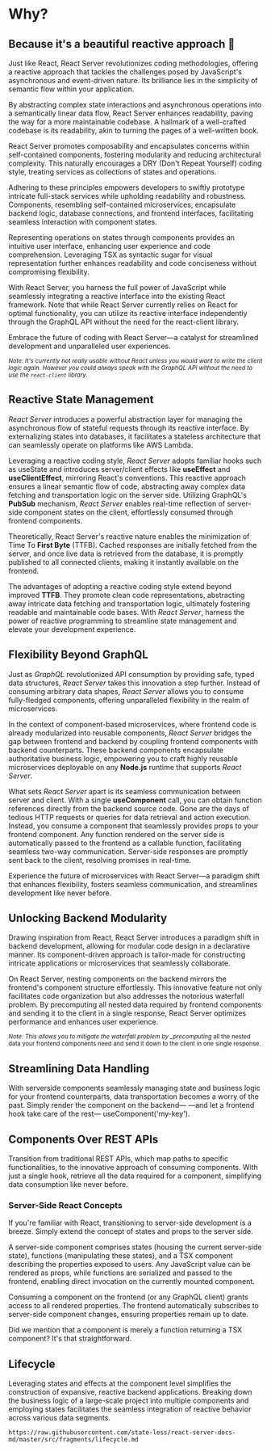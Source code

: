 # Why?

## Because it's a beautiful reactive approach 🥰

Just like React, React Server revolutionizes coding methodologies, offering a reactive approach that tackles the challenges posed by JavaScript's asynchronous and event-driven nature. Its brilliance lies in the simplicity of semantic flow within your application.

By abstracting complex state interactions and asynchronous operations into a semantically linear data flow, React Server enhances readability, paving the way for a more maintainable codebase. A hallmark of a well-crafted codebase is its readability, akin to turning the pages of a well-written book.

React Server promotes composability and encapsulates concerns within self-contained components, fostering modularity and reducing architectural complexity. This naturally encourages a DRY (Don't Repeat Yourself) coding style, treating services as collections of states and operations.

Adhering to these principles empowers developers to swiftly prototype intricate full-stack services while upholding readability and robustness. Components, resembling self-contained microservices, encapsulate backend logic, database connections, and frontend interfaces, facilitating seamless interaction with component states.

Representing operations on states through components provides an intuitive user interface, enhancing user experience and code comprehension. Leveraging TSX as syntactic sugar for visual representation further enhances readability and code conciseness without compromising flexibility.

With React Server, you harness the full power of JavaScript while seamlessly integrating a reactive interface into the existing React framework. Note that while React Server currently relies on React for optimal functionality, you can utilize its reactive interface independently through the GraphQL API without the need for the react-client library.

Embrace the future of coding with React Server—a catalyst for streamlined development and unparalleled user experiences.

<sub>_Note: It's currently not really usable without React unless you would want to write the client logic again. However you could always speak with the GraphQL API without the need to use the `react-client` library._</sub>

## Reactive State Management

_React Server_ introduces a powerful abstraction layer for managing the asynchronous flow of stateful requests through its reactive interface. By externalizing states into databases, it facilitates a stateless architecture that can seamlessly operate on platforms like AWS Lambda.

Leveraging a reactive coding style, _React Server_ adopts familiar hooks such as useState and introduces server/client effects like **useEffect** and **useClientEffect**, mirroring React's conventions. This reactive approach ensures a linear semantic flow of code, abstracting away complex data fetching and transportation logic on the server side. Utilizing GraphQL's **PubSub** mechanism, _React Server_ enables real-time reflection of server-side component states on the client, effortlessly consumed through frontend components.

Theoretically, React Server's reactive nature enables the minimization of Time To **First Byte** (TTFB). Cached responses are initially fetched from the server, and once live data is retrieved from the database, it is promptly published to all connected clients, making it instantly available on the frontend.

The advantages of adopting a reactive coding style extend beyond improved **TTFB**. They promote clean code representations, abstracting away intricate data fetching and transportation logic, ultimately fostering readable and maintainable code bases. With _React Server_, harness the power of reactive programming to streamline state management and elevate your development experience.

## Flexibility Beyond GraphQL

Just as _GraphQL_ revolutionized API consumption by providing safe, typed data structures, _React Server_ takes this innovation a step further. Instead of consuming arbitrary data shapes, _React Server_ allows you to consume fully-fledged components, offering unparalleled flexibility in the realm of microservices.

In the context of component-based microservices, where frontend code is already modularized into reusable components, _React Server_ bridges the gap between frontend and backend by coupling frontend components with backend counterparts. These backend components encapsulate authoritative business logic, empowering you to craft highly reusable microservices deployable on any **Node.js** runtime that supports _React Server_.

What sets _React Server_ apart is its seamless communication between server and client. With a single **useComponent** call, you can obtain function references directly from the backend source code. Gone are the days of tedious HTTP requests or queries for data retrieval and action execution. Instead, you consume a component that seamlessly provides props to your frontend component. Any function rendered on the server side is automatically passed to the frontend as a callable function, facilitating seamless two-way communication. Server-side responses are promptly sent back to the client, resolving promises in real-time.

Experience the future of microservices with React Server—a paradigm shift that enhances flexibility, fosters seamless communication, and streamlines development like never before.

## Unlocking Backend Modularity

Drawing inspiration from React, React Server introduces a paradigm shift in backend development, allowing for modular code design in a declarative manner. Its component-driven approach is tailor-made for constructing intricate applications or microservices that seamlessly collaborate.

On React Server, nesting components on the backend mirrors the frontend's component structure effortlessly. This innovative feature not only facilitates code organization but also addresses the notorious waterfall problem. By precomputing all nested data required by frontend components and sending it to the client in a single response, React Server optimizes performance and enhances user experience.

<sub>_Note: This allows you to mitigate the waterfall problem by \_precomputing_ all the nested data your frontend components need and send it down to the client in one single response._<sub>_

## Streamlining Data Handling

With serverside components seamlessly managing state and business logic for your frontend counterparts, data transportation becomes a worry of the past. Simply render the component on the backend— <MyComponent key="my-key" />—and let a frontend hook take care of the rest— useComponent('my-key').

## Components Over REST APIs

Transition from traditional REST APIs, which map paths to specific functionalities, to the innovative approach of consuming components. With just a single hook, retrieve all the data required for a component, simplifying data consumption like never before.

### Server-Side React Concepts

If you're familiar with React, transitioning to server-side development is a breeze. Simply extend the concept of states and props to the server side.

A server-side component comprises states (housing the current server-side state), functions (manipulating these states), and a TSX component describing the properties exposed to users. Any JavaScript value can be rendered as props, while functions are serialized and passed to the frontend, enabling direct invocation on the currently mounted component.

Consuming a component on the frontend (or any GraphQL client) grants access to all rendered properties. The frontend automatically subscribes to server-side component changes, ensuring properties remain up to date.

Did we mention that a component is merely a function returning a TSX component? It's that straightforward.

## Lifecycle

Leveraging states and effects at the component level simplifies the construction of expansive, reactive backend applications. Breaking down the business logic of a large-scale project into multiple components and employing states facilitates the seamless integration of reactive behavior across various data segments.

```github
https://raw.githubusercontent.com/state-less/react-server-docs-md/master/src/fragments/lifecycle.md
```
